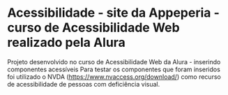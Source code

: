 # Acessibilidade - site da Appeperia - curso de Acessibilidade Web realizado pela Alura 
Projeto desenvolvido no curso de Acessibilidade Web da Alura - inserindo componentes acessíveis
Para testar os componentes que foram inseridos foi utilizado o NVDA (https://www.nvaccess.org/download/) como recurso de acessibilidade de pessoas com deficiência visual. 
